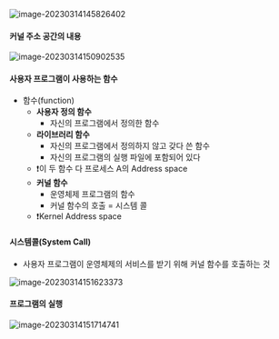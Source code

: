 ![image-20230314145826402](../../../../../../AppData/Roaming/Typora/typora-user-images/image-20230314145826402.png)



#### 커널 주소 공간의 내용

![image-20230314150902535](../../../../../../AppData/Roaming/Typora/typora-user-images/image-20230314150902535.png)



#### 사용자 프로그램이 사용하는 함수

- 함수(function)
  - **사용자 정의 함수**
    - 자신의 프로그램에서 정의한 함수
  - **라이브러리 함수**
    - 자신의 프로그램에서 정의하지 않고 갖다 쓴 함수
    - 자신의 프로그램의 실행 파일에 포함되어 있다
  - ❗이 두 함수 다 프로세스 A의 Address space
  - **커널 함수**
    - 운영체제 프로그램의 함수
    - 커널 함수의 호출 = 시스템 콜
  - ❗Kernel Address space



#### 시스템콜(System Call)

- 사용자 프로그램이 운영체제의 서비스를 받기 위해 커널 함수를 호출하는 것

![image-20230314151623373](../../../../../../AppData/Roaming/Typora/typora-user-images/image-20230314151623373.png)



#### 프로그램의 실행

![image-20230314151714741](../../../../../../AppData/Roaming/Typora/typora-user-images/image-20230314151714741.png)




